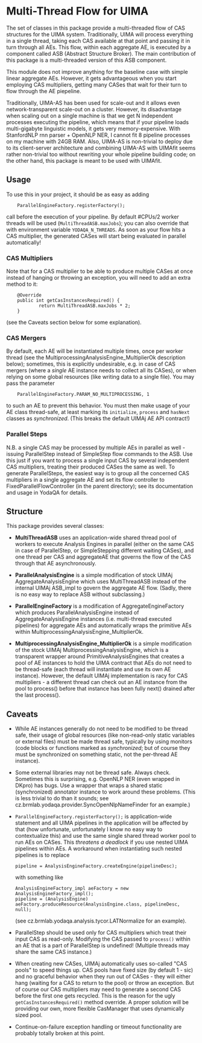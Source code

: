 Multi-Thread Flow for UIMA
==========================

The set of classes in this package provide a multi-threaded flow
of CAS structures for the UIMA system.  Traditionally, UIMA will
process everything in a single thread, taking each CAS available
at that point and passing it in turn through all AEs.  This flow,
within each aggregate AE, is executed by a component called ASB
(Abstract Structure Broker).  The main contribution of this package
is a multi-threaded version of this ASB component.

This module does not improve anything for the baseline case with
simple linear aggregate AEs.  However, it gets advantageous when
you start employing CAS multipliers, getting many CASes that
wait for their turn to flow through the AE piepeline.

Traditionally, UIMA-AS has been used for scale-out and it allows
even network-transparent scale-out on a cluster.  However, its
disadvantage when scaling out on a single machine is that we get
N independent processes executing the pipeline, which means that
if your pipeline loads multi-gigabyte linguistic models, it gets
very memory-expensive.  With StanfordNLP rnn parser + OpenNLP NER,
I cannot fit 8 pipeline processes on my machine with 24GB RAM.
Also, UIMA-AS is non-trivial to deploy due to its client-server
architecture and combining UIMA-AS with UIMAfit seems rather
non-trivial too without rewriting your whole pipeline building code;
on the other hand, this package is meant to be used with UIMAfit.


Usage
-----

To use this in your project, it should be as easy as adding

        ParallelEngineFactory.registerFactory();

call before the execution of your pipeline.  By default #CPUs/2
worker threads will be used (``MultiThreadASB.maxJobs``); you can
also override that with environment variable ``YODAQA_N_THREADS``.
As soon as your flow hits a CAS multiplier, the generated CASes will
start being evaluated in parallel automatically!

### CAS Multipliers

Note that for a CAS multiplier to be able to produce multiple CASes
at once instead of hanging or throwing an exception, you will need
to add an extra method to it:

        @Override
        public int getCasInstancesRequired() {
                return MultiThreadASB.maxJobs * 2;
        }

(see the Caveats section below for some explanation).

### CAS Mergers

By default, each AE will be instantiated multiple times, once per
worker thread (see the MultiprocessingAnalysisEngine_MultiplierOk
description below); sometimes, this is explicitly undesirable,
e.g. in case of CAS mergers (where a *single* AE instance needs
to collect all its CASes), or when relying on some global resources
(like writing data to a single file).  You may pass the parameter

        ParallelEngineFactory.PARAM_NO_MULTIPROCESSING, 1

to such an AE to prevent this behavior.  You must then make usage
of your AE class thread-safe, at least marking its ``initialize``,
``process`` and ``hasNext`` classes as *synchronized*.  (This breaks
the default UIMAj AE API contract!)

### Parallel Steps

N.B. a single CAS may be processed by multiple AEs in parallel
as well - issuing ParallelStep instead of SimpleStep flow commands
to the ASB.  Use this just if you want to process a single input CAS
by several independent CAS multipliers, treating their produced CASes
the same as well.  To generate ParallelSteps, the easiest way is to
group all the concerned CAS multipliers in a single aggregate AE and
set its flow controller to FixedParallelFlowController (in the parent
directory); see its documentation and usage in YodaQA for details.


Structure
---------

This package provides several classes:

  * **MultiThreadASB** uses an application-wide shared thread pool
    of workers to execute Analysis Engines in parallel (either
    on the same CAS in case of ParallelStep, or SimpleStepping
    different waiting CASes), and one thread per CAS and aggregateAE
    that governs the flow of the CAS through that AE asynchronously.

  * **ParallelAnalysisEngine** is a simple modification of stock UIMAj
    AggregateAnalysisEngine which uses MultiThreadASB instead of the
    internal UIMAj ASB_impl to govern the aggregate AE flow.  (Sadly,
    there is no easy way to replace ASB without subclassing.)

  * **ParallelEngineFactory** is a modification of AggregateEngineFactory
    which produces ParallelAnalysisEngine instead of AggregateAnalysisEngine
    instances (i.e. multi-thread executed pipelines) for aggregate AEs
    and automatically wraps the primitive AEs within
    MultiprocessingAnalysisEngine_MultiplierOk.

  * **MultiprocessingAnalysisEngine_MultiplierOk** is a simple modification
    of the stock UIMAj MultiprocessingAnalysisEngine, which is a transparent
    wrapper around PrimitiveAnalysisEngines that creates a pool of AE
    instances to hold the UIMA contract that AEs do not need to be thread-safe
    (each thread will instantiate and use its own AE instance).  However,
    the default UIMAj implementation is racy for CAS multipliers - a different
    thread can check out an AE instance from the pool to process() before that
    instance has been fully next() drained after the last process().


Caveats
-------

  * While AE instances generally do not need to be modified to be thread safe,
    their usage of global resources (like non-read-only static variables or
    external files) must be made thread safe, typically by using monitors
    (code blocks or functions marked as *synchronized*; but of course they must
    be synchronized on something static, not the per-thread AE instance).

  * Some external libraries may not be thread safe.  Always check.  Sometimes
    this is surprising, e.g. OpenNLP NER (even wrapped in DKpro) has bugs.
    Use a wrapper that wraps a shared static (synchronized) annotator instance
    to work around these problems.  (This is less trivial to do than it sounds;
    see cz.brmlab.yodaqa.provider.SyncOpenNlpNameFinder for an example.)

  * ``ParallelEngineFactory.registerFactory();`` is application-wide statement
    and all UIMA pipelines in the application will be affected by that (how
    unfortunate, unfortunately I know no easy way to contextualize this) and
    use the same single shared thread worker pool to run AEs on CASes.
    This *threatens a deadlock* if you use nested UIMA pipelines within AEs.
    A workaround when instantiating such nested pipelines is to replace

        pipeline = AnalysisEngineFactory.createEngine(pipelineDesc);

    with something like

        AnalysisEngineFactory_impl aeFactory = new AnalysisEngineFactory_impl();
        pipeline = (AnalysisEngine) aeFactory.produceResource(AnalysisEngine.class, pipelineDesc, null);

    (see cz.brmlab.yodaqa.analysis.tycor.LATNormalize for an example).

  * ParallelStep should be used only for CAS multipliers which treat their
    input CAS as read-only.  Modifying the CAS passed to ``process()``
    within an AE that is a part of ParallelStep is undefined!  (Multiple
    threads may share the same CAS instance.)

  * When creating new CASes, UIMAj automatically uses so-called "CAS pools"
    to speed things up.  CAS pools have fixed size (by default 1 - sic)
    and no graceful behavior when they run out of CASes - they will either
    hang (waiting for a CAS to return to the pool) or throw an exception.
    But of course our CAS multipliers may need to generate a second CAS
    before the first one gets recycled.  This is the reason for the ugly
    ``getCasInstancesRequired()`` method override.  A proper solution will
    be providing our own, more flexible CasManager that uses dynamically
    sized pool.

  * Continue-on-failure exception handling or timeout functionality are
    probably totally broken at this point.
